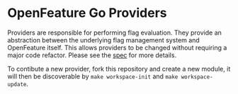 # OpenFeature Go Providers

Providers are responsible for performing flag evaluation. They provide an abstraction between the underlying flag management system and OpenFeature itself. This allows providers to be changed without requiring a major code refactor. Please see the [spec](https://github.com/open-feature/spec/blob/main/specification/sections/02-providers.md) for more details.

To contibute a new provider, fork this repository and create a new module, it will then be discoverable by `make workspace-init` and `make workspace-update`.
